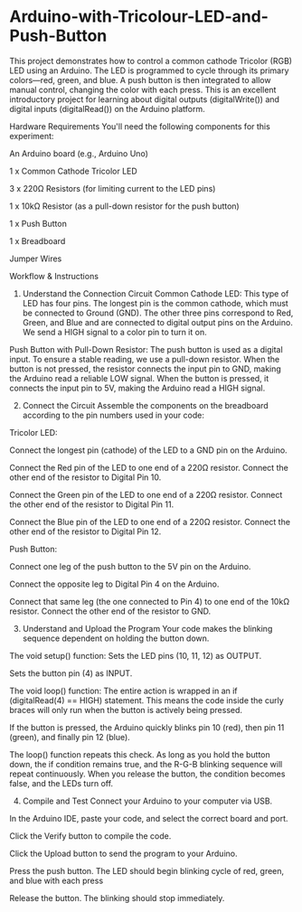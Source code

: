 # Arduino-with-Tricolour-LED-and-Push-Button
This project demonstrates how to control a common cathode Tricolor (RGB) LED using an Arduino. The LED is programmed to cycle through its primary colors—red, green, and blue. A push button is then integrated to allow manual control, changing the color with each press. This is an excellent introductory project for learning about digital outputs (digitalWrite()) and digital inputs (digitalRead()) on the Arduino platform. 

Hardware Requirements 
You'll need the following components for this experiment:

An Arduino board (e.g., Arduino Uno)

1 x Common Cathode Tricolor LED

3 x 220Ω Resistors (for limiting current to the LED pins)

1 x 10kΩ Resistor (as a pull-down resistor for the push button)

1 x Push Button

1 x Breadboard

Jumper Wires

Workflow & Instructions
1. Understand the Connection Circuit
Common Cathode LED: This type of LED has four pins. The longest pin is the common cathode, which must be connected to Ground (GND). The other three pins correspond to Red, Green, and Blue and are connected to digital output pins on the Arduino. We send a HIGH signal to a color pin to turn it on.

Push Button with Pull-Down Resistor: The push button is used as a digital input. To ensure a stable reading, we use a pull-down resistor. When the button is not pressed, the resistor connects the input pin to GND, making the Arduino read a reliable LOW signal. When the button is pressed, it connects the input pin to 5V, making the Arduino read a HIGH signal.

2. Connect the Circuit
Assemble the components on the breadboard according to the pin numbers used in your code:

Tricolor LED:

Connect the longest pin (cathode) of the LED to a GND pin on the Arduino.

Connect the Red pin of the LED to one end of a 220Ω resistor. Connect the other end of the resistor to Digital Pin 10.

Connect the Green pin of the LED to one end of a 220Ω resistor. Connect the other end of the resistor to Digital Pin 11.

Connect the Blue pin of the LED to one end of a 220Ω resistor. Connect the other end of the resistor to Digital Pin 12.

Push Button:

Connect one leg of the push button to the 5V pin on the Arduino.

Connect the opposite leg to Digital Pin 4 on the Arduino.

Connect that same leg (the one connected to Pin 4) to one end of the 10kΩ resistor. Connect the other end of the resistor to GND.

3. Understand and Upload the Program
Your code makes the blinking sequence dependent on holding the button down.

The void setup() function:
Sets the LED pins (10, 11, 12) as OUTPUT.

Sets the button pin (4) as INPUT.

The void loop() function:
The entire action is wrapped in an if (digitalRead(4) == HIGH) statement. This means the code inside the curly braces will only run when the button is actively being pressed.

If the button is pressed, the Arduino quickly blinks pin 10 (red), then pin 11 (green), and finally pin 12 (blue).

The loop() function repeats this check. As long as you hold the button down, the if condition remains true, and the R-G-B blinking sequence will repeat continuously. When you release the button, the condition becomes false, and the LEDs turn off.

4. Compile and Test
Connect your Arduino to your computer via USB.

In the Arduino IDE, paste your code, and select the correct board and port.

Click the Verify button to compile the code.

Click the Upload button to send the program to your Arduino.

Press the push button. The LED should begin blinking cycle of red, green, and blue with each press

Release the button. The blinking should stop immediately.

